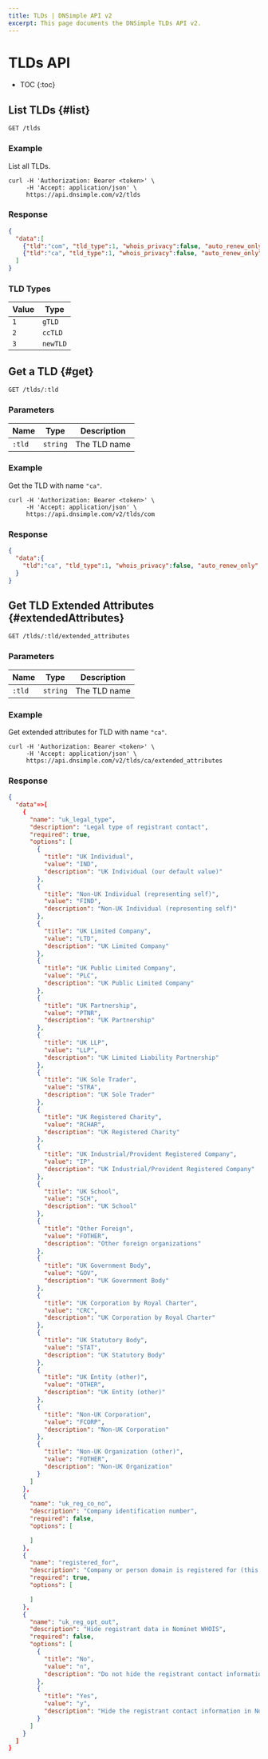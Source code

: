 ```yaml
---
title: TLDs | DNSimple API v2
excerpt: This page documents the DNSimple TLDs API v2.
---
```


# TLDs API

* TOC
{:toc}


## List TLDs {#list}

    GET /tlds

### Example

List all TLDs.

    curl -H 'Authorization: Bearer <token>' \
         -H 'Accept: application/json' \
         https://api.dnsimple.com/v2/tlds

### Response

~~~json
{
  "data":[
    {"tld":"com", "tld_type":1, "whois_privacy":false, "auto_renew_only":false},
    {"tld":"ca", "tld_type":1, "whois_privacy":false, "auto_renew_only":false}
  ]
}
~~~

### TLD Types

Value | Type
------|-----
`1`   | `gTLD`
`2`   | `ccTLD`
`3`   | `newTLD`

## Get a TLD {#get}

    GET /tlds/:tld

### Parameters

Name | Type | Description
-----|------|------------
`:tld` | `string` | The TLD name

### Example

Get the TLD with name `"ca"`.

    curl -H 'Authorization: Bearer <token>' \
         -H 'Accept: application/json' \
         https://api.dnsimple.com/v2/tlds/com

### Response

~~~json
{
  "data":{
    "tld":"ca", "tld_type":1, "whois_privacy":false, "auto_renew_only":false
  }
}
~~~

## Get TLD Extended Attributes {#extendedAttributes}

    GET /tlds/:tld/extended_attributes

### Parameters

Name | Type | Description
-----|------|------------
`:tld` | `string` | The TLD name

### Example

Get extended attributes for TLD with name `"ca"`.

    curl -H 'Authorization: Bearer <token>' \
         -H 'Accept: application/json' \
         https://api.dnsimple.com/v2/tlds/ca/extended_attributes

### Response

~~~json
{
  "data"=>[
    {
      "name": "uk_legal_type",
      "description": "Legal type of registrant contact",
      "required": true,
      "options": [
        {
          "title": "UK Individual",
          "value": "IND",
          "description": "UK Individual (our default value)"
        },
        {
          "title": "Non-UK Individual (representing self)",
          "value": "FIND",
          "description": "Non-UK Individual (representing self)"
        },
        {
          "title": "UK Limited Company",
          "value": "LTD",
          "description": "UK Limited Company"
        },
        {
          "title": "UK Public Limited Company",
          "value": "PLC",
          "description": "UK Public Limited Company"
        },
        {
          "title": "UK Partnership",
          "value": "PTNR",
          "description": "UK Partnership"
        },
        {
          "title": "UK LLP",
          "value": "LLP",
          "description": "UK Limited Liability Partnership"
        },
        {
          "title": "UK Sole Trader",
          "value": "STRA",
          "description": "UK Sole Trader"
        },
        {
          "title": "UK Registered Charity",
          "value": "RCHAR",
          "description": "UK Registered Charity"
        },
        {
          "title": "UK Industrial/Provident Registered Company",
          "value": "IP",
          "description": "UK Industrial/Provident Registered Company"
        },
        {
          "title": "UK School",
          "value": "SCH",
          "description": "UK School"
        },
        {
          "title": "Other Foreign",
          "value": "FOTHER",
          "description": "Other foreign organizations"
        },
        {
          "title": "UK Government Body",
          "value": "GOV",
          "description": "UK Government Body"
        },
        {
          "title": "UK Corporation by Royal Charter",
          "value": "CRC",
          "description": "UK Corporation by Royal Charter"
        },
        {
          "title": "UK Statutory Body",
          "value": "STAT",
          "description": "UK Statutory Body"
        },
        {
          "title": "UK Entity (other)",
          "value": "OTHER",
          "description": "UK Entity (other)"
        },
        {
          "title": "Non-UK Corporation",
          "value": "FCORP",
          "description": "Non-UK Corporation"
        },
        {
          "title": "Non-UK Organization (other)",
          "value": "FOTHER",
          "description": "Non-UK Organization"
        }
      ]
    },
    {
      "name": "uk_reg_co_no",
      "description": "Company identification number",
      "required": false,
      "options": [

      ]
    },
    {
      "name": "registered_for",
      "description": "Company or person domain is registered for (this must be accurate and CANNOT BE CHANGED)",
      "required": true,
      "options": [

      ]
    },
    {
      "name": "uk_reg_opt_out",
      "description": "Hide registrant data in Nominet WHOIS",
      "required": false,
      "options": [
        {
          "title": "No",
          "value": "n",
          "description": "Do not hide the registrant contact information in Nominet&#39;s WHOIS."
        },
        {
          "title": "Yes",
          "value": "y",
          "description": "Hide the registrant contact information in Nominet&#39;s WHOIS (only available to individuals)."
        }
      ]
    }
  ]
}
~~~
